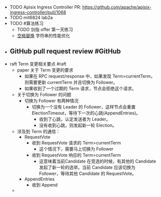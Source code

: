 - TODO Apisix Ingress Controller PR: https://github.com/apache/apisix-ingress-controller/pull/1068
- TODO mit6824 lab2a
- TODO #算法练习
	- TODO 剑指 offer 第一天练习
	- [空格替换](https://leetcode.cn/problems/ti-huan-kong-ge-lcof/) 字符串的性能优化
- GitHub pull request review #GitHub
	-
- raft Term 变更相关要点 #raft
	- paper 关于 Term 变更的要求
		- 如果在 RPC request/response 中，如果发现 Term>currentTerm，则需要更新 currentTerm 并且切换为 Follower。
		- 如果收到了一个过期的 Term 请求，节点会拒绝这个请求。
	- 关于切换为 Follower 的问题
		- 切换为 Follower 有两种情况
			- 切换为一个没有 Leader 的 Follower，这样节点会重置 ElectionTimeout，等待下一次的心跳(AppendEntries)。
				- 收到了心跳，认定发送者为 Leader。
				- 没有收到心跳，则发起新一轮 Election。
	- 涉及到 Term 的通信：
		- RequestVote
			- 收到 RequestVote 请求的 Term>currentTerm
				- 这个情况下，需要马上切换为 Follower
			- 收到 RequestVote 响应的 Term>currentTerm
				- 这意味着当前Candidate 在竞选的时候，有其他的 Candidate 发起了新一轮的选举。当前 Candidate 应该切换为 Follower，等待其他 Candidate 的 RequestVote。
		- AppendEntries
			- 收到 Append
	-